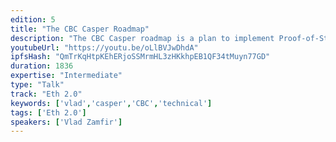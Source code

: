 ```yaml
---
edition: 5
title: "The CBC Casper Roadmap"
description: "The CBC Casper roadmap is a plan to implement Proof-of-Stake and Sharding for Ethereum using “correct-by-construction” (CBC) software design methodology. This talk will share new CBC Casper research, including specifications for light clients, liveness and sharding. It will include updates on formal verification and engineering efforts, and a roadmap for (eventual) release."
youtubeUrl: "https://youtu.be/oLlBVJwDhdA"
ipfsHash: "QmTrKqHtpKEhERjoSSMrmHL3zHKkhpEB1QF34tMuyn77GD"
duration: 1836
expertise: "Intermediate"
type: "Talk"
track: "Eth 2.0"
keywords: ['vlad','casper','CBC','technical']
tags: ['Eth 2.0']
speakers: ['Vlad Zamfir']
---
```

